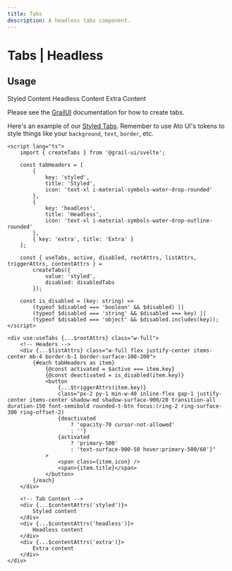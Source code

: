 ```yaml
---
title: Tabs
description: A headless tabs component.
---
```


<script>
    import Usage from '../Usage.svelte';
    import { TabsList, Tab } from '$lib/components';

	const tabHeaders = [
		{
			key: 'styled',
			title: 'Styled',
			icon: 'text-xl i-material-symbols-water-drop-rounded'
		},
		{
			key: 'headless',
			title: 'Headless',
			icon: 'text-xl i-material-symbols-water-drop-outline-rounded'
		},
		{ key: 'extra', title: 'Extra' }
	];
</script>

# Tabs | Headless

## Usage

<Usage>
    <TabsList activeTab="styled" {tabHeaders}>
		<Tab key="styled">Styled Content</Tab>
		<Tab key="headless">Headless Content</Tab>
		<Tab key="extra">Extra Content</Tab>
	</TabsList>
</Usage>

Please see the [GrailUI](https://grail-ui.vercel.app/svelte/tabs) documentation for how to create tabs. 

Here's an example of our [Styled Tabs](https://github.com/bennymi/ato-ui/blob/main/src/lib/components/tabs). Remember to use Ato UI's tokens to style things like your `background`, `text`, `border`, etc.

```svelte
<script lang="ts">
	import { createTabs } from '@grail-ui/svelte';
	
    const tabHeaders = [
		{
			key: 'styled',
			title: 'Styled',
			icon: 'text-xl i-material-symbols-water-drop-rounded'
		},
		{
			key: 'headless',
			title: 'Headless',
			icon: 'text-xl i-material-symbols-water-drop-outline-rounded'
		},
		{ key: 'extra', title: 'Extra' }
	];

	const { useTabs, active, disabled, rootAttrs, listAttrs, triggerAttrs, contentAttrs } =
		createTabs({
			value: 'styled',
			disabled: disabledTabs
		});

	const is_disabled = (key: string) =>
		(typeof $disabled === 'boolean' && $disabled) ||
		(typeof $disabled === 'string' && $disabled === key) ||
		(typeof $disabled === 'object' && $disabled.includes(key));
</script>

<div use:useTabs {...$rootAttrs} class="w-full">
    <!-- Headers -->
	<div {...$listAttrs} class="w-full flex justify-center items-center mb-4 border-b-1 border-surface-100-200">
		{#each tabHeaders as item}
			{@const activated = $active === item.key}
			{@const deactivated = is_disabled(item.key)}
			<button
				{...$triggerAttrs(item.key)}
				class="px-2 py-1 min-w-40 inline-flex gap-1 justify-center items-center shadow-md shadow-surface-900/20 transition-all duration-150 font-semibold rounded-t-btn focus:(ring-2 ring-surface-300 ring-offset-2) 
                {deactivated
					? 'opacity-70 cursor-not-allowed'
					: ''} 
                {activated 
                    ? 'primary-500' 
                    : 'text-surface-900-50 hover:primary-500/60'}"
			>
				<span class={item.icon} />
				<span>{item.title}</span>
			</button>
		{/each}
	</div>
	
    <!-- Tab Content -->
    <div {...$contentAttrs('styled')}>
        Styled content
    </div>
    <div {...$contentAttrs('headless')}>
        Headless content
    </div>
    <div {...$contentAttrs('extra')}>
        Extra content
    </div>
</div>
```